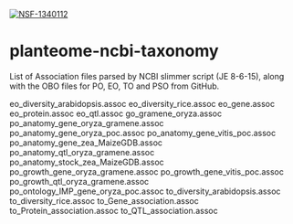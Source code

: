 [![NSF-1340112](https://img.shields.io/badge/NSF-1340112-blue.svg)](https://www.nsf.gov/awardsearch/showAward?AWD_ID=1340112)

# planteome-ncbi-taxonomy
List of Association files parsed by NCBI slimmer script (JE 8-6-15), along with the OBO files for PO, EO, TO and PSO from GitHub.

eo_diversity_arabidopsis.assoc
eo_diversity_rice.assoc
eo_gene.assoc
eo_protein.assoc
eo_qtl.assoc
go_gramene_oryza.assoc
po_anatomy_gene_oryza_gramene.assoc
po_anatomy_gene_oryza_poc.assoc
po_anatomy_gene_vitis_poc.assoc
po_anatomy_gene_zea_MaizeGDB.assoc
po_anatomy_qtl_oryza_gramene.assoc
po_anatomy_stock_zea_MaizeGDB.assoc
po_growth_gene_oryza_gramene.assoc
po_growth_gene_vitis_poc.assoc
po_growth_qtl_oryza_gramene.assoc
po_ontology_IMP_gene_oryza_poc.assoc
to_diversity_arabidopsis.assoc
to_diversity_rice.assoc
to_Gene_association.assoc
to_Protein_association.assoc
to_QTL_association.assoc
